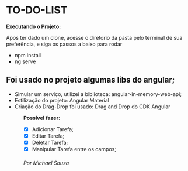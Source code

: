 # TO-DO-LIST

<strong>Executando o Projeto:</strong>

<p>Ápos ter dado um clone, acesse o diretorio da pasta pelo terminal de sua preferência, e siga os passos a baixo para rodar</p>

<ul>
  <li>npm install</li>
  <li>ng serve</li>
</ul>

## Foi usado no projeto algumas libs do angular;
<ul>
  <li>Simular um serviço, utilizei a biblioteca: angular-in-memory-web-api;</li>
  <li>Estilização do projeto: Angular Material</li>
  <li>Criação do Drag-Drop foi usado: Drag and Drop do CDK Angular</li>
<ul>
  
<strong>Possível fazer:</strong>
- [x] Adicionar Tarefa;
- [x] Editar Tarefa;
- [x] Deletar Tarefa;
- [x] Manipular Tarefa entre os campos;

<h6>Por Michael Souza</h6>
